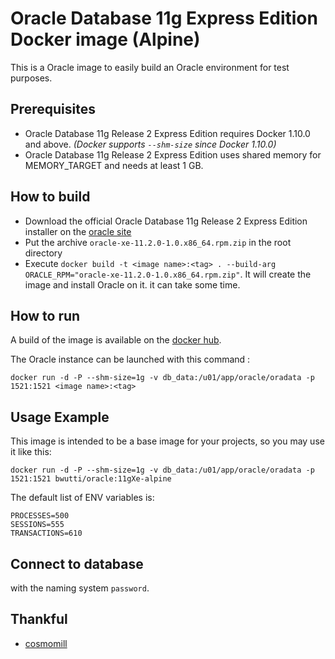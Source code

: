 Oracle Database 11g Express Edition Docker image (Alpine)
=======================================================

This is a Oracle image to easily build an Oracle environment for test purposes.

Prerequisites
-------------

- Oracle Database 11g Release 2 Express Edition requires Docker 1.10.0 and above. *(Docker supports ```--shm-size``` since Docker 1.10.0)*
- Oracle Database 11g Release 2 Express Edition uses shared memory for MEMORY_TARGET and needs at least 1 GB.

## How to build

- Download the official Oracle Database 11g Release 2 Express Edition installer on the [oracle site](https://www.oracle.com/database/technologies/xe-prior-releases.html)
- Put the archive `oracle-xe-11.2.0-1.0.x86_64.rpm.zip` in the root directory
- Execute  `docker build -t <image name>:<tag> . --build-arg ORACLE_RPM="oracle-xe-11.2.0-1.0.x86_64.rpm.zip"`. It will create the image and install Oracle on it. it can take some time.   

## How to run

A build of the image is available on the [docker hub](https://hub.docker.com/r/bedwuttipong/oracle/).

The Oracle instance can be launched with this command :
```
docker run -d -P --shm-size=1g -v db_data:/u01/app/oracle/oradata -p 1521:1521 <image name>:<tag>
```

## Usage Example

This image is intended to be a base image for your projects, so you may use it like this:

```
docker run -d -P --shm-size=1g -v db_data:/u01/app/oracle/oradata -p 1521:1521 bwutti/oracle:11gXe-alpine
```

The default list of ENV variables is:

```
PROCESSES=500
SESSIONS=555
TRANSACTIONS=610
```

## Connect to database

with the naming system ```password```.

## Thankful
* [cosmomill](https://github.com/cosmomill/docker-alpine-oracle-xe)
